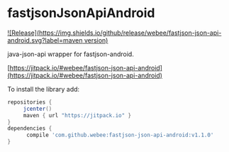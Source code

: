 # fastjsonJsonApiAndroid

[![Release](https://img.shields.io/github/release/webee/fastjson-json-api-android.svg?label=maven version)](https://jitpack.io/#webee/fastjson-json-api-android)

java-json-api wrapper for fastjson-android.

[https://jitpack.io/#webee/fastjson-json-api-android](https://jitpack.io/#webee/fastjson-json-api-android)

To install the library add:

   ```gradle
   repositories {
        jcenter()
        maven { url "https://jitpack.io" }
   }
   dependencies {
         compile 'com.github.webee:fastjson-json-api-android:v1.1.0'
   }
   ```